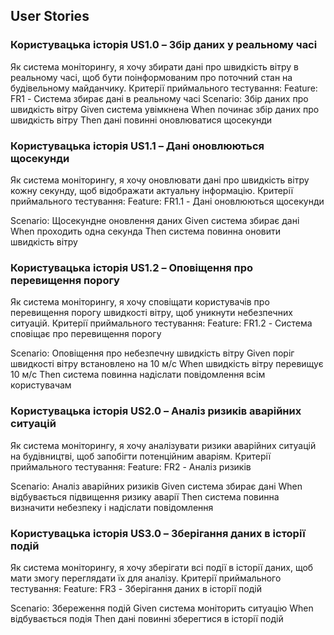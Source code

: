 ## User Stories

### Користувацька історія US1.0 – Збір даних у реальному часі
Як система моніторингу,
я хочу збирати дані про швидкість вітру в реальному часі,
щоб бути поінформованим про поточний стан на будівельному майданчику.
Критерії приймального тестування:
Feature: FR1 - Система збирає дані в реальному часі
  Scenario: Збір даних про швидкість вітру
    Given система увімкнена
    When починає збір даних про швидкість вітру
    Then дані повинні оновлюватися щосекунди

### Користувацька історія US1.1 – Дані оновлюються щосекунди
Як система моніторингу,
я хочу оновлювати дані про швидкість вітру кожну секунду,
щоб відображати актуальну інформацію.
Критерії приймального тестування:
Feature: FR1.1 - Дані оновлюються щосекунди

  Scenario: Щосекундне оновлення даних
    Given система збирає дані
    When проходить одна секунда
    Then система повинна оновити швидкість вітру

### Користувацька історія US1.2 – Оповіщення про перевищення порогу
Як система моніторингу,
я хочу сповіщати користувачів про перевищення порогу швидкості вітру,
щоб уникнути небезпечних ситуацій.
Критерії приймального тестування:
Feature: FR1.2 - Система сповіщає про перевищення порогу

  Scenario: Оповіщення про небезпечну швидкість вітру
    Given поріг швидкості вітру встановлено на 10 м/с
    When швидкість вітру перевищує 10 м/с
    Then система повинна надіслати повідомлення всім користувачам

### Користувацька історія US2.0 – Аналіз ризиків аварійних ситуацій
Як система моніторингу,
я хочу аналізувати ризики аварійних ситуацій на будівництві,
щоб запобігти потенційним аваріям.
Критерії приймального тестування:
Feature: FR2 - Аналіз ризиків

  Scenario: Аналіз аварійних ризиків
    Given система збирає дані
    When відбувається підвищення ризику аварії
    Then система повинна визначити небезпеку і надіслати повідомлення

### Користувацька історія US3.0 – Зберігання даних в історії подій
Як система моніторингу,
я хочу зберігати всі події в історії даних,
щоб мати змогу переглядати їх для аналізу.
Критерії приймального тестування:
Feature: FR3 - Зберігання даних в історії подій

  Scenario: Збереження подій
    Given система моніторить ситуацію
    When відбувається подія
    Then дані повинні зберегтися в історії подій
